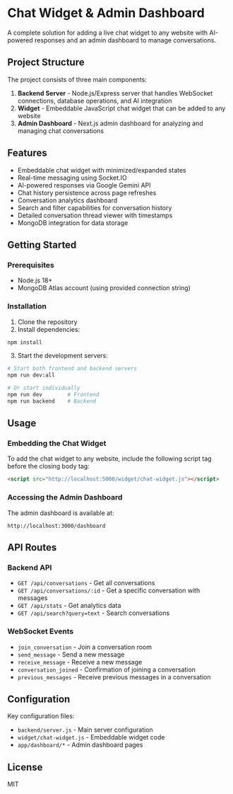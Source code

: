 # Chat Widget & Admin Dashboard

A complete solution for adding a live chat widget to any website with AI-powered responses and an admin dashboard to manage conversations.

## Project Structure

The project consists of three main components:

1. **Backend Server** - Node.js/Express server that handles WebSocket connections, database operations, and AI integration
2. **Widget** - Embeddable JavaScript chat widget that can be added to any website
3. **Admin Dashboard** - Next.js admin dashboard for analyzing and managing chat conversations

## Features

- Embeddable chat widget with minimized/expanded states
- Real-time messaging using Socket.IO
- AI-powered responses via Google Gemini API
- Chat history persistence across page refreshes
- Conversation analytics dashboard
- Search and filter capabilities for conversation history
- Detailed conversation thread viewer with timestamps
- MongoDB integration for data storage

## Getting Started

### Prerequisites

- Node.js 18+ 
- MongoDB Atlas account (using provided connection string)

### Installation

1. Clone the repository
2. Install dependencies:

```bash
npm install
```

3. Start the development servers:

```bash
# Start both frontend and backend servers
npm run dev:all

# Or start individually
npm run dev        # Frontend
npm run backend    # Backend
```

## Usage

### Embedding the Chat Widget

To add the chat widget to any website, include the following script tag before the closing body tag:

```html
<script src="http://localhost:5000/widget/chat-widget.js"></script>
```

### Accessing the Admin Dashboard

The admin dashboard is available at:

```
http://localhost:3000/dashboard
```

## API Routes

### Backend API

- `GET /api/conversations` - Get all conversations
- `GET /api/conversations/:id` - Get a specific conversation with messages
- `GET /api/stats` - Get analytics data
- `GET /api/search?query=text` - Search conversations

### WebSocket Events

- `join_conversation` - Join a conversation room
- `send_message` - Send a new message
- `receive_message` - Receive a new message
- `conversation_joined` - Confirmation of joining a conversation
- `previous_messages` - Receive previous messages in a conversation

## Configuration

Key configuration files:

- `backend/server.js` - Main server configuration
- `widget/chat-widget.js` - Embeddable widget code
- `app/dashboard/*` - Admin dashboard pages

## License

MIT